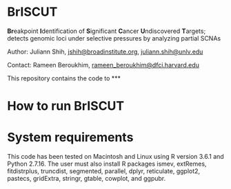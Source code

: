 # BrISCUT
**Br**eakpoint **I**dentification of **S**ignificant **C**ancer **U**ndiscovered **T**argets; detects genomic loci under selective pressures by analyzing partial SCNAs

Author: Juliann Shih, jshih@broadinstitute.org, juliann.shih@unlv.edu

Contact: Rameen Beroukhim, rameen_beroukhim@dfci.harvard.edu

This repository contains the code to ***

# How to run BrISCUT
# System requirements
This code has been tested on Macintosh and Linux using R version 3.6.1 and Python 2.7.16. The user must also install R packages ismev, extRemes, fitdistrplus, truncdist, segmented, parallel, dplyr,  reticulate, ggplot2, pastecs, gridExtra, stringr, gtable, cowplot, and ggpubr.

